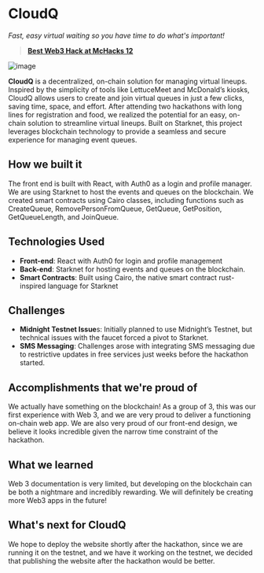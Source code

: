 # CloudQ

*Fast, easy virtual waiting so you have time to do what's important!*
> **[Best Web3 Hack at McHacks 12](https://devpost.com/software/cloudq)**

![image](https://github.com/user-attachments/assets/4556050c-1387-4694-91d5-8b8c9ead66ee)

**CloudQ** is a decentralized, on-chain solution for managing virtual lineups. Inspired by the simplicity of tools like LettuceMeet and McDonald’s kiosks, CloudQ allows users to create and join virtual queues in just a few clicks, saving time, space, and effort. After attending two hackathons with long lines for registration and food, we realized the potential for an easy, on-chain solution to streamline virtual lineups. Built on Starknet, this project leverages blockchain technology to provide a seamless and secure experience for managing event queues.

## How we built it
The front end is built with React, with Auth0 as a login and profile manager. We are using Starknet to host the events and queues on the blockchain. We created smart contracts using Cairo classes, including functions such as CreateQueue, RemovePersonFromQueue, GetQueue, GetPosition, GetQueueLength, and JoinQueue.

## Technologies Used
- **Front-end**: React with Auth0 for login and profile management
- **Back-end**: Starknet for hosting events and queues on the blockchain.
- **Smart Contracts**: Built using Cairo, the native smart contract rust-inspired language for Starknet

## Challenges
- **Midnight Testnet Issue**s: Initially planned to use Midnight’s Testnet, but technical issues with the faucet forced a pivot to Starknet.
- **SMS Messaging**: Challenges arose with integrating SMS messaging due to restrictive updates in free services just weeks before the hackathon started.

## Accomplishments that we're proud of
We actually have something on the blockchain! As a group of 3, this was our first experience with Web 3, and we are very proud to deliver a functioning on-chain web app. We are also very proud of our front-end design, we believe it looks incredible given the narrow time constraint of the hackathon.

## What we learned
Web 3 documentation is very limited, but developing on the blockchain can be both a nightmare and incredibly rewarding. We will definitely be creating more Web3 apps in the future!

## What's next for CloudQ
We hope to deploy the website shortly after the hackathon, since we are running it on the testnet, and we have it working on the testnet, we decided that publishing the website after the hackathon would be better.
